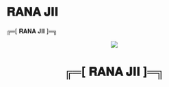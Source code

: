 # 𝐑𝐀𝐍𝐀 𝐉𝐈𝐈
╔═[ 𝐑𝐀𝐍𝐀 𝐉𝐈𝐈 ]═╗
<p align="center">
  <img src="https://i.postimg.cc/9Q9cdcTs/Picsart-25-06-14-14-24-09-856.jpg">
</p>
<h1 align="center">
  ╔═[ 𝐑𝐀𝐍𝐀 𝐉𝐈𝐈 ]═╗
</h1>

